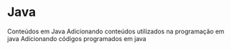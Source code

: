 # Java
 Conteúdos em Java 
 Adicionando conteúdos utilizados na programação em java
 Adicionando códigos programados em java
